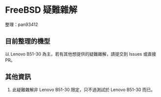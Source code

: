 # FreeBSD 疑難雜解
整理：pan93412

## 目前整理的機型
以 Lenovo B51-30 為主，若有其他想提供的疑難雜解，請提交到 Issues 或直接 PR。

## 其他資訊
1. 此疑難雜解非 Lenovo B51-30 限定，只不過測試於 Lenovo B51-30 而已。
